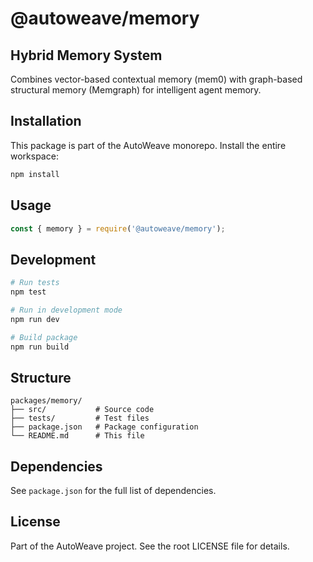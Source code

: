 # @autoweave/memory

## Hybrid Memory System

Combines vector-based contextual memory (mem0) with graph-based structural memory (Memgraph) for intelligent agent memory.

## Installation

This package is part of the AutoWeave monorepo. Install the entire workspace:

```bash
npm install
```

## Usage

```javascript
const { memory } = require('@autoweave/memory');
```

## Development

```bash
# Run tests
npm test

# Run in development mode
npm run dev

# Build package
npm run build
```

## Structure

```
packages/memory/
├── src/           # Source code
├── tests/         # Test files
├── package.json   # Package configuration
└── README.md      # This file
```

## Dependencies

See `package.json` for the full list of dependencies.

## License

Part of the AutoWeave project. See the root LICENSE file for details.
